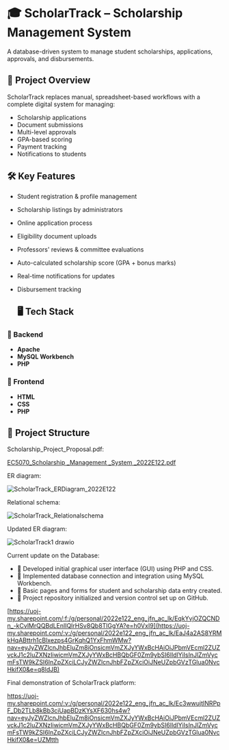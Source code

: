 # 🎓 ScholarTrack – Scholarship Management System

A database-driven system to manage student scholarships, applications, approvals, and disbursements.

## 🚀 Project Overview
ScholarTrack replaces manual, spreadsheet-based workflows with a complete digital system for managing:
- Scholarship applications
- Document submissions
- Multi-level approvals
- GPA-based scoring
- Payment tracking
- Notifications to students

## 🛠️ Key Features
- Student registration & profile management
- Scholarship listings by administrators
- Online application process
- Eligibility document uploads
- Professors' reviews & committee evaluations
- Auto-calculated scholarship score (GPA + bonus marks)
- Real-time notifications for updates
- Disbursement tracking

  ## 🖥️ Tech Stack

### 🔧 Backend
- **Apache**
- **MySQL Workbench**
- **PHP**

### 🎨 Frontend
- **HTML**
- **CSS**
- **PHP**

## 📂 Project Structure
Scholarship_Project_Proposal.pdf:

[EC5070_Scholarship _Management _System _2022E122.pdf](https://github.com/user-attachments/files/20636897/EC5070_Scholarship._Management._System._2022E122.pdf)

ER diagram:

![ScholarTrack_ERDiagram_2022E122](https://github.com/user-attachments/assets/dfdeaa48-ee05-46e8-b53b-42012bd0045f)


Relational schema:

![ScholarTrack_Relationalschema](https://github.com/user-attachments/assets/c6f3484a-ef26-473c-922c-c7172acf2328)

Updated ER diagram:

![ScholarTrack1 drawio](https://github.com/user-attachments/assets/66a752bf-390c-4a04-89a4-301fe67653c0)

Current update on the Database:

- 📌 Developed initial graphical user interface (GUI) using PHP and CSS.
- 📌 Implemented database connection and integration using MySQL Workbench.
- 📌 Basic pages and forms for student and scholarship data entry created.
- 📌 Project repository initialized and version control set up on GitHub.

[https://uoj-my.sharepoint.com/:f:/g/personal/2022e122_eng_jfn_ac_lk/EqkYvjOZQCNDn_-kCvlMrQQBdLEnlIQlrHSv8Qb8TlGgYA?e=h0VxI9](https://uoj-my.sharepoint.com/:v:/g/personal/2022e122_eng_jfn_ac_lk/EaJ4a2AS8YRMkHqABttrh1cBlxezps4GrKqhQ1YxFhmWMw?nav=eyJyZWZlcnJhbEluZm8iOnsicmVmZXJyYWxBcHAiOiJPbmVEcml2ZUZvckJ1c2luZXNzIiwicmVmZXJyYWxBcHBQbGF0Zm9ybSI6IldlYiIsInJlZmVycmFsTW9kZSI6InZpZXciLCJyZWZlcnJhbFZpZXciOiJNeUZpbGVzTGlua0NvcHkifX0&e=q8ldJB)

Final demonstration of ScholarTrack platform:

https://uoj-my.sharepoint.com/:v:/g/personal/2022e122_eng_jfn_ac_lk/Ec3wwujtINRPpF_Db2TLb8kBb3ciUapBDzKYsXF630hs4w?nav=eyJyZWZlcnJhbEluZm8iOnsicmVmZXJyYWxBcHAiOiJPbmVEcml2ZUZvckJ1c2luZXNzIiwicmVmZXJyYWxBcHBQbGF0Zm9ybSI6IldlYiIsInJlZmVycmFsTW9kZSI6InZpZXciLCJyZWZlcnJhbFZpZXciOiJNeUZpbGVzTGlua0NvcHkifX0&e=UZMtth

